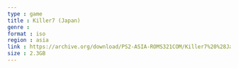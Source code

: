 ```yaml
---
type : game
title : Killer7 (Japan)
genre : 
format : iso
region : asia
link : https://archive.org/download/PS2-ASIA-ROMS321COM/Killer7%20%28Japan%29.7z
size : 2.3GB
---
```

